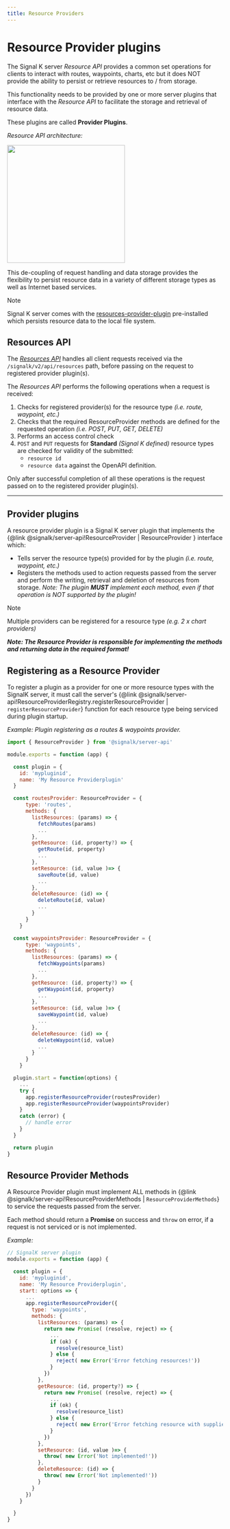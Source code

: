 ```yaml
---
title: Resource Providers
---
```


# Resource Provider plugins

The Signal K server _Resource API_ provides a common set operations for clients to interact with routes, waypoints, charts, etc but it does NOT provide the ability to persist or retrieve resources to / from storage.

This functionality needs to be provided by one or more server plugins that interface with the _Resource API_ to facilitate the storage and retrieval of resource data.

These plugins are called __Provider Plugins__.

_Resource API architecture:_

<img src="../../img/resource_provider.svg" width="275"/>

This de-coupling of request handling and data storage provides the flexibility to persist resource data in a variety of different storage types as well as Internet based services.


> [!NOTE]
> Signal K server comes with the [resources-provider-plugin](https://github.com/SignalK/signalk-server/tree/master/packages/resources-provider-plugin) pre-installed which persists resource data to the local file system.

## Resources API

The _[Resources API](../rest-api/resources_api.md)_ handles all client requests received via the `/signalk/v2/api/resources` path, before passing on the request to registered provider plugin(s).

The _Resources API_ performs the following operations when a request is received:
1. Checks for registered provider(s) for the resource type _(i.e. route, waypoint, etc.)_
1. Checks that the required ResourceProvider methods are defined for the requested operation _(i.e. POST, PUT, GET, DELETE)_
1. Performs an access control check
1. `POST` and `PUT` requests for __Standard__ _(Signal K defined)_ resource types are checked for validity of the submitted:
    - `resource id`
    - `resource data` against the OpenAPI definition.

Only after successful completion of all these operations is the request passed on to the registered provider plugin(s).

---

## Provider plugins

A resource provider plugin is a Signal K server plugin that implements the {@link @signalk/server-api!ResourceProvider | ResourceProvider } interface which:
- Tells server the resource type(s) provided for by the plugin _(i.e. route, waypoint, etc.)_
- Registers the methods used to action requests passed from the server and perform the writing, retrieval and deletion of resources from storage. _Note: The plugin __MUST__ implement each method, even if that operation is NOT supported by the plugin!_

> [!NOTE]
> Multiple providers can be registered for a resource type _(e.g. 2 x chart providers)_

_**Note: The Resource Provider is responsible for implementing the methods and returning data in the required format!**_

## Registering as a Resource Provider

To register a plugin as a provider for one or more resource types with the SignalK server, it must call the server's {@link @signalk/server-api!ResourceProviderRegistry.registerResourceProvider | `registerResourceProvider`} function for each resource type being serviced during plugin startup.

_Example: Plugin registering as a routes & waypoints provider._
```javascript
import { ResourceProvider } from '@signalk/server-api'

module.exports = function (app) {

  const plugin = {
    id: 'mypluginid',
    name: 'My Resource Providerplugin'
  }

  const routesProvider: ResourceProvider = {
      type: 'routes',
      methods: {
        listResources: (params) => {
          fetchRoutes(params)
          ...
        },
        getResource: (id, property?) => {
          getRoute(id, property)
          ...
        },
        setResource: (id, value )=> {
          saveRoute(id, value)
          ...
        },
        deleteResource: (id) => {
          deleteRoute(id, value)
          ...
        }
      }
    }

  const waypointsProvider: ResourceProvider = {
      type: 'waypoints',
      methods: {
        listResources: (params) => {
          fetchWaypoints(params)
          ...
        },
        getResource: (id, property?) => {
          getWaypoint(id, property)
          ...
        },
        setResource: (id, value )=> {
          saveWaypoint(id, value)
          ...
        },
        deleteResource: (id) => {
          deleteWaypoint(id, value)
          ...
        }
      }
    }

  plugin.start = function(options) {
    ...
    try {
      app.registerResourceProvider(routesProvider)
      app.registerResourceProvider(waypointsProvider)
    }
    catch (error) {
      // handle error
    }
  }

  return plugin
}
```

## Resource Provider Methods

A Resource Provider plugin must implement ALL methods in {@link @signalk/server-api!ResourceProviderMethods | `ResourceProviderMethods`} to service the requests passed from the server.

Each method should return a __Promise__ on success and `throw` on error, if a request is not serviced or is not implemented.

_Example:_
```javascript
// SignalK server plugin
module.exports = function (app) {

  const plugin = {
    id: 'mypluginid',
    name: 'My Resource Providerplugin',
    start: options => {
      ...
      app.registerResourceProvider({
        type: 'waypoints',
        methods: {
          listResources: (params) => {
            return new Promise( (resolve, reject) => {
              ...
              if (ok) {
                resolve(resource_list)
              } else {
                reject( new Error('Error fetching resources!'))
              }
            })
          },
          getResource: (id, property?) => {
            return new Promise( (resolve, reject) => {
              ...
              if (ok) {
                resolve(resource_list)
              } else {
                reject( new Error('Error fetching resource with supplied id!'))
              }
            })
          },
          setResource: (id, value )=> {
            throw( new Error('Not implemented!'))
          },
          deleteResource: (id) => {
            throw( new Error('Not implemented!'))
          }
        }
      })
    }

  }
}
```
